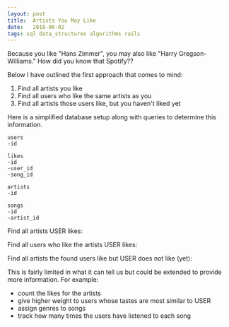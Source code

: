 ```yaml
---
layout: post
title:  Artists You May Like
date:   2018-06-02
tags: sql data_structures algorithms rails
---
```


Because you like "Hans Zimmer", you may also like "Harry Gregson-Williams."  How did you know that Spotify??

Below I have outlined the first approach that comes to mind:

1. Find all artists you like
2. Find all users who like the same artists as you
3. Find all artists those users like, but you haven't liked yet

Here is a simplified database setup along with queries to determine this information.

```
users
-id

likes
-id
-user_id
-song_id

artists
-id

songs
-id
-artist_id
```

Find all artists USER likes:

<div class="gist-picker">
  <div class="gist-wrapper" data-title="SQL">
    <script src="https://gist.github.com/david-wolgemuth/0f234877981fe49a82133f744d963983.js"></script>
  </div>
  <div class="gist-wrapper" data-title="Rails">
    <script src="https://gist.github.com/david-wolgemuth/b06bcb200bd205dabbf5ec64b7665949.js"></script>
  </div>
</div>

Find all users who like the artists USER likes:

<div class="gist-picker">
  <div class="gist-wrapper" data-title="SQL">
    <script src="https://gist.github.com/david-wolgemuth/c0b332ddeab6e0018ce56fe45a1e3fa2.js"></script>
  </div>
  <div class="gist-wrapper" data-title="Rails">
    <script src="https://gist.github.com/david-wolgemuth/01cea50ad2be3626bb16f5b03445bdf5.js"></script>
  </div>
</div>

Find all artists the found users like but USER does not like (yet):

<div class="gist-picker">
  <div class="gist-wrapper" data-title="SQL">
    <script src="https://gist.github.com/david-wolgemuth/7794158162f9cd322a98b2926bc28f4b.js"></script>
  </div>
  <div class="gist-wrapper" data-title="Rails">
    <script src="https://gist.github.com/david-wolgemuth/ac761dd7bf001fa1e5efef6a688c9c59.js"></script>
  </div>
</div>

This is fairly limited in what it can tell us but could be extended to provide more information. For example:

- count the likes for the artists
- give higher weight to users whose tastes are most similar to USER
- assign genres to songs
- track how many times the users have listened to each song
